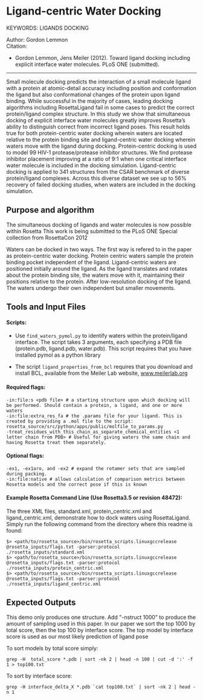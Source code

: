 Ligand-centric Water Docking
============================

KEYWORDS: LIGANDS DOCKING

Author: Gordon Lemmon  
Citation:
* Gordon Lemmon, Jens Meiler (2012). Toward ligand docking including explicit 
  interface water molecules. PLoS ONE (submitted).

---

Small molecule docking predicts the interaction of a small molecule ligand with 
a protein at atomic-detail accuracy including position and conformation the 
ligand but also conformational changes of the protein upon ligand binding. 
While successful in the majority of cases, leading docking algorithms including 
RosettaLigand fail in some cases to predict the correct protein/ligand complex 
structure. In this study we show that simultaneous docking of explicit 
interface water molecules greatly improves Rosetta’s ability to distinguish 
correct from incorrect ligand poses. This result holds true for both 
protein-centric water docking wherein waters are located relative to the 
protein binding site and ligand-centric water docking wherein waters move with 
the ligand during docking. Protein-centric docking is used to model 99 HIV-1 
protease/protease inhibitor structures. We find protease inhibitor placement 
improving at a ratio of 9:1 when one critical interface water molecule is 
included in the docking simulation. Ligand-centric docking is applied to 341 
structures from the CSAR benchmark of diverse protein/ligand complexes. Across 
this diverse dataset we see up to 56% recovery of failed docking studies, when 
waters are included in the docking simulation.

Purpose and algorithm
---------------------

The simultaneous docking of ligands and water molecules is now possible within Rosetta
This work is being submitted to the PLoS ONE Special collection from RosettaCon 2012

Waters can be docked in two ways. The first way is refered to in the paper as protein-centric 
water docking. Protein centric waters sample the protein binding pocket independent of the ligand.
Ligand-centric waters are positioned initially around the ligand. As the ligand translates and
rotates about the protein binding site, the waters move with it, maintaining their positions relative
to the protein. After low-resolution docking of the ligand. The waters undergo their own independent
but smaller movements.

Tools and Input Files
---------------------

#### Scripts:

* Use `find_waters_pymol.py` to identify waters within the protein/ligand 
  interface. The script takes 3 arguments, each specifying a PDB file 
  (protein.pdb, ligand.pdb, water.pdb). This script requires that you have 
  installed pymol as a python library

* The script `ligand_properties_from_bcl` requires that you download and 
  install BCL, available from the Meiler Lab website, www.meilerlab.org

#### Required flags:

    -in:file:s <pdb file> # a starting structure upon which docking will be performed. Should contain a protein, a ligand, and one or more waters
    -in:file:extra_res_fa # the .params file for your ligand. This is created by providing a .mol file to the script: rosetta_source/src/python/apps/public/molfile_to_params.py
    -treat_residues_with_this_chain_as_separate_chemical_entities <1 letter chain from PDB> # Useful for giving waters the same chain and having Rosetta treat them separately.

#### Optional flags:

    -ex1, -ex1aro, and -ex2 # expand the rotamer sets that are sampled during packing.
    -in:file:native # allows calculation of comparison metrics between Rosetta models and the correct pose if this is known

#### Example Rosetta Command Line (Use Rosetta3.5 or revision 48472):

The three XML files, standard.xml, protein_centric.xml and ligand_centric.xml, demonstrate how to dock waters using
RosettaLigand. Simply run the following command from the directory where this readme is found:

    $> <path/to/rosetta_source>/bin/rosetta_scripts.linuxgccrelease @rosetta_inputs/flags.txt -parser:protocol ./rosetta_inputs/standard.xml
    $> <path/to/rosetta_source>/bin/rosetta_scripts.linuxgccrelease @rosetta_inputs/flags.txt -parser:protocol ./rosetta_inputs/protein_centric.xml
    $> <path/to/rosetta_source>/bin/rosetta_scripts.linuxgccrelease @rosetta_inputs/flags.txt -parser:protocol ./rosetta_inputs/ligand_centric.xml
    

Expected Outputs
----------------

This demo only produces one structure. Add "-nstruct 1000" to produce the amount of sampling used in this paper.
In our paper we sort the top 1000 by total score, then the top 100 by interface score. The top model by interface
score is used as our most likely prediction of ligand pose

To sort models by total score simply:

    grep -H  total_score *.pdb | sort -nk 2 | head -n 100 | cut -d ':' -f 1 > top100.txt

To sort by interface score:

    grep -H interface_delta_X *.pdb `cat top100.txt` | sort -nk 2 | head -n 1
